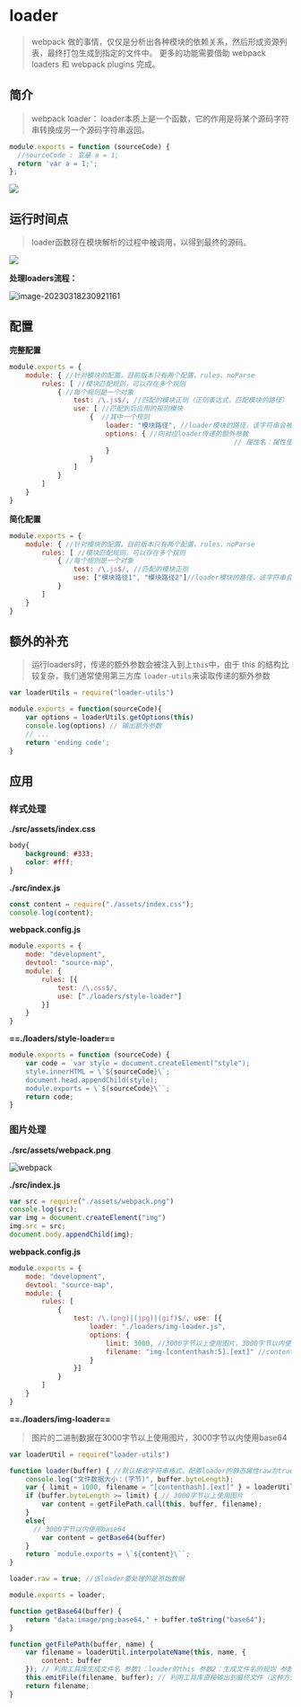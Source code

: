 # loader

> webpack 做的事情，仅仅是分析出各种模块的依赖关系，然后形成资源列表，最终打包生成到指定的文件中。
> 更多的功能需要借助 webpack loaders 和 webpack plugins 完成。

## 简介

> webpack loader： loader本质上是一个函数，它的作用是将某个源码字符串转换成另一个源码字符串返回。

```js
module.exports = function (sourceCode) {
  //sourceCode : 变量 a = 1;
  return 'var a = 1;';
};
```

![](assets/2020-01-13-10-39-24.png)

## 运行时间点

> loader函数将在模块解析的过程中被调用，以得到最终的源码。

![](assets/2020-01-13-09-35-44.png)

**处理loaders流程：**

![image-20230318230921161](assets/image-20230318230921161.png)

## 配置

**完整配置**

```js
module.exports = {
    module: { //针对模块的配置，目前版本只有两个配置，rules、noParse
        rules: [ //模块匹配规则，可以存在多个规则
            { //每个规则是一个对象
                test: /\.js$/, //匹配的模块正则（正则表达式，匹配模块的路径）
                use: [ //匹配到后应用的规则模块
                    {  //其中一个规则
                        loader: "模块路径", //loader模块的路径，该字符串会被放置到require中 额外的传参方式："模块路径?属性名=属性值"
                        options: { //向对应loader传递的额外参数
														// 属性名：属性值
                        }
                    }
                ]
            }
        ]
    }
}
```

**简化配置**

```js
module.exports = {
    module: { //针对模块的配置，目前版本只有两个配置，rules、noParse
        rules: [ //模块匹配规则，可以存在多个规则
            { //每个规则是一个对象
                test: /\.js$/, //匹配的模块正则
                use: ["模块路径1", "模块路径2"]//loader模块的路径，该字符串会被放置到require中
            }
        ]
    }
}
```

## 额外的补充

> 运行loaders时，传递的额外参数会被注入到上`this`中，由于 this 的结构比较复杂，我们通常使用第三方库 `loader-utils`来读取传递的额外参数

```js
var loaderUtils = require("loader-utils")

module.exports = function(sourceCode){
    var options = loaderUtils.getOptions(this)
    console.log(options) // 输出额外参数
    // ... 
    return 'ending code';
}
```

## 应用

### 样式处理

**./src/assets/index.css**

```css
body{
    background: #333;
    color: #fff;
}
```

**./src/index.js**

```js
const content = require("./assets/index.css");
console.log(content);
```

**webpack.config.js**

```js
module.exports = {
    mode: "development",
    devtool: "source-map",
    module: {
        rules: [{
            test: /\.css$/,
            use: ["./loaders/style-loader"]
        }]
    }
}
```

**==./loaders/style-loader==**

```js
module.exports = function (sourceCode) {
    var code = `var style = document.createElement("style");
    style.innerHTML = \`${sourceCode}\`;
    document.head.appendChild(style);
    module.exports = \`${sourceCode}\``;
    return code;
}
```

### 图片处理

**./src/assets/webpack.png**

![webpack](assets/webpack.png)

**./src/index.js**

```js
var src = require("./assets/webpack.png")
console.log(src);
var img = document.createElement("img")
img.src = src;
document.body.appendChild(img);
```

**webpack.config.js**

```js
module.exports = {
    mode: "development",
    devtool: "source-map",
    module: {
        rules: [
            {
                test: /\.(png)|(jpg)|(gif)$/, use: [{
                    loader: "./loaders/img-loader.js",
                    options: {
                        limit: 3000, //3000字节以上使用图片，3000字节以内使用base64
                        filename: "img-[contenthash:5].[ext]" //contenthash 单个文件的hash
                    }
                }]
            }
        ]
    }
}
```

**==./loaders/img-loader==**

> 图片的二进制数据在3000字节以上使用图片，3000字节以内使用base64

```js
var loaderUtil = require("loader-utils")

function loader(buffer) { //默认接收字符串格式，配置loader的静态属性raw为true 表示接收原始格式(二进制格式)
    console.log("文件数据大小：(字节)", buffer.byteLength);
    var { limit = 1000, filename = "[contenthash].[ext]" } = loaderUtil.getOptions(this); //获取loader传递的额外参数
    if (buffer.byteLength >= limit) { // 3000字节以上使用图片
        var content = getFilePath.call(this, buffer, filename);
    }
    else{
      // 3000字节以内使用base64
        var content = getBase64(buffer)
    }
    return `module.exports = \`${content}\``;
}

loader.raw = true; //该loader要处理的是原始数据

module.exports = loader;

function getBase64(buffer) {
    return "data:image/png;base64," + buffer.toString("base64");
}

function getFilePath(buffer, name) {
    var filename = loaderUtil.interpolateName(this, name, {
        content: buffer
    }); // 利用工具库生成文件名 参数1：loader的this 参数2：生成文件名的规则 参数3：文件内容
    this.emitFile(filename, buffer); // 利用工具库直接输出到最终文件（这种方式输出的文件shi）
    return filename;
}
```

